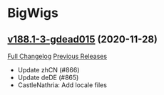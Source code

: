 # BigWigs

## [v188.1-3-gdead015](https://github.com/BigWigsMods/BigWigs/tree/dead0157d5f01ee61c25610217aaab85af699782) (2020-11-28)
[Full Changelog](https://github.com/BigWigsMods/BigWigs/compare/v188.1...dead0157d5f01ee61c25610217aaab85af699782) [Previous Releases](https://github.com/BigWigsMods/BigWigs/releases)

- Update zhCN (#866)  
- Update deDE (#865)  
- CastleNathria: Add locale files  
